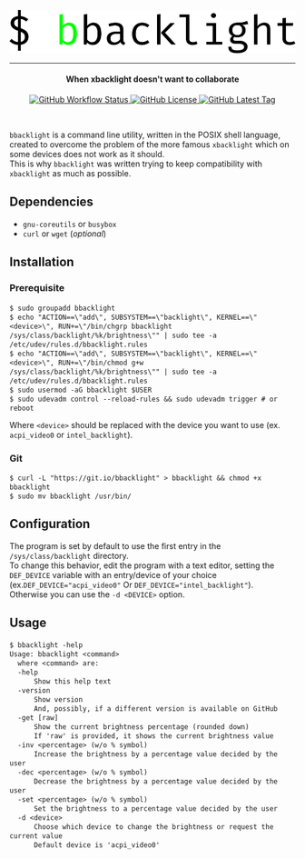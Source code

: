 <p align="center">
  <a href="#readme">
    <img alt="Logo" src="images/logo.svg">
  </a>
</p>
<hr>
<h4 align="center">When xbacklight doesn't want to collaborate</h4>
<p align="center">
  <a href="https://github.com/giuseppe998e/bbacklight/actions?query=workflow%3AShellcheck">
    <img alt="GitHub Workflow Status" src="https://img.shields.io/github/workflow/status/giuseppe998e/bbacklight/Shellcheck?style=flat-square">
  </a> 
  <a href="https://github.com/giuseppe998e/bbacklight/blob/main/LICENSE">
    <img alt="GitHub License" src="https://img.shields.io/github/license/giuseppe998e/bbacklight?style=flat-square">
  </a> 
  <a href="#installation">
    <img alt="GitHub Latest Tag" src="https://img.shields.io/github/v/tag/giuseppe998e/bbacklight?style=flat-square">
  </a>
</p>
<br>

`bbacklight` is a command line utility, written in the POSIX shell language, created to overcome the problem of the more famous `xbacklight` which on some devices does not work as it should.  
This is why `bbacklight` was written trying to keep compatibility with `xbacklight` as much as possible.  


## Dependencies
- `gnu-coreutils` or `busybox`
- `curl` or `wget` (*optional*)


## Installation
### Prerequisite
```console
$ sudo groupadd bbacklight
$ echo "ACTION==\"add\", SUBSYSTEM==\"backlight\", KERNEL==\"<device>\", RUN+=\"/bin/chgrp bbacklight /sys/class/backlight/%k/brightness\"" | sudo tee -a /etc/udev/rules.d/bbacklight.rules
$ echo "ACTION==\"add\", SUBSYSTEM==\"backlight\", KERNEL==\"<device>\", RUN+=\"/bin/chmod g+w /sys/class/backlight/%k/brightness\"" | sudo tee -a /etc/udev/rules.d/bbacklight.rules
$ sudo usermod -aG bbacklight $USER
$ sudo udevadm control --reload-rules && sudo udevadm trigger # or reboot
```
Where `<device>` should be replaced with the device you want to use (ex. `acpi_video0` or `intel_backlight`).

### Git
```console
$ curl -L "https://git.io/bbacklight" > bbacklight && chmod +x bbacklight
$ sudo mv bbacklight /usr/bin/
```


## Configuration
The program is set by default to use the first entry in the `/sys/class/backlight` directory.  
To change this behavior, edit the program with a text editor, setting the `DEF_DEVICE` variable with an entry/device of your choice (ex.`DEF_DEVICE="acpi_video0"` Or `DEF_DEVICE="intel_backlight"`).  
Otherwise you can use the `-d <DEVICE>` option.


## Usage
```console
$ bbacklight -help
Usage: bbacklight <command>
  where <command> are:
  -help
      Show this help text
  -version
      Show version
      And, possibly, if a different version is available on GitHub
  -get [raw]
      Show the current brightness percentage (rounded down)
      If 'raw' is provided, it shows the current brightness value
  -inv <percentage> (w/o % symbol)
      Increase the brightness by a percentage value decided by the user
  -dec <percentage> (w/o % symbol)
      Decrease the brightness by a percentage value decided by the user
  -set <percentage> (w/o % symbol)
      Set the brightness to a percentage value decided by the user
  -d <device>
      Choose which device to change the brightness or request the current value
      Default device is 'acpi_video0'
```
